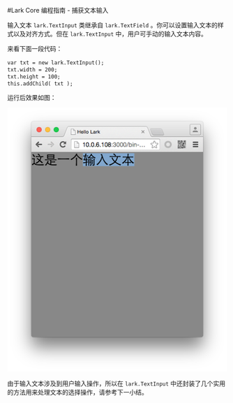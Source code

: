 #Lark Core 编程指南 - 捕获文本输入


输入文本 `lark.TextInput` 类继承自 `lark.TextField` 。你可以设置输入文本的样式以及对齐方式。但在 `lark.TextInput` 中，用户可手动的输入文本内容。

来看下面一段代码：

```
var txt = new lark.TextInput();
txt.width = 200;
txt.height = 100;
this.addChild( txt );
```

运行后效果如图：

![textField](image/11-3-1.png)

由于输入文本涉及到用户输入操作，所以在 `lark.TextInput` 中还封装了几个实用的方法用来处理文本的选择操作，请参考下一小结。
